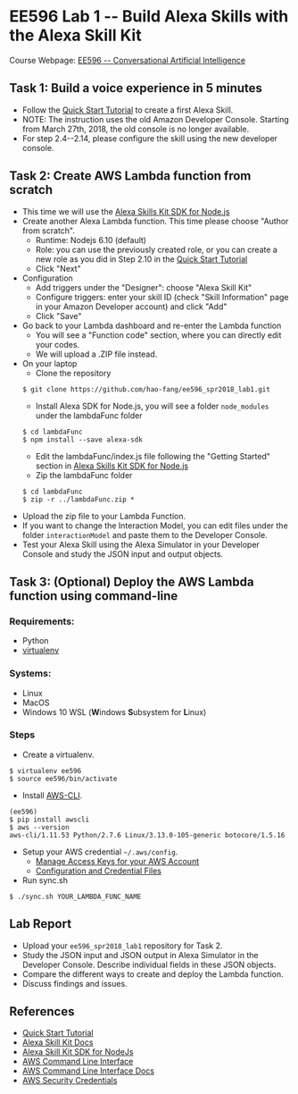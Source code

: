 # EE596 Lab 1 -- Build Alexa Skills with the Alexa Skill Kit

Course Webpage: [EE596 -- Conversational Artificial Intelligence](https://hao-fang.github.io/ee596_spr2018/)

## Task 1: Build a voice experience in 5 minutes
* Follow the [Quick Start Tutorial](https://developer.amazon.com/alexa-skills-kit/alexa-skill-quick-start-tutorial) to create a first Alexa Skill.
* NOTE: The instruction uses the old Amazon Developer Console. Starting from March 27th, 2018, the old console is no longer available.
* For step 2.4--2.14, please configure the skill using the new developer console.

## Task 2: Create AWS Lambda function from scratch
* This time we will use the [Alexa Skills Kit SDK for Node.js](https://github.com/alexa/alexa-skills-kit-sdk-for-nodejs)
* Create another Alexa Lambda function. This time please choose "Author from scratch".
  * Runtime: Nodejs 6.10 (default)
  * Role: you can use the previously created role, or you can create a new role as you did in Step 2.10 in the [Quick Start Tutorial](https://developer.amazon.com/alexa-skills-kit/alexa-skill-quick-start-tutorial)
  * Click "Next"
* Configuration
  * Add triggers under the "Designer": choose "Alexa Skill Kit"
  * Configure triggers: enter your skill ID (check "Skill Information" page in your Amazon Developer account) and click "Add"
  * Click "Save" 
* Go back to your Lambda dashboard and re-enter the Lambda function
  * You will see a "Function code" section, where you can directly edit your codes.
  * We will upload a .ZIP file instead.
* On your laptop
  * Clone the repository
  ```
  $ git clone https://github.com/hao-fang/ee596_spr2018_lab1.git
  ```
  * Install Alexa SDK for Node.js, you will see a folder `node_modules` under the lambdaFunc folder
  ```
  $ cd lambdaFunc
  $ npm install --save alexa-sdk
  ```
  * Edit the lambdaFunc/index.js file following the "Getting Started" section in [Alexa Skills Kit SDK for Node.js](https://github.com/alexa/alexa-skills-kit-sdk-for-nodejs)
  * Zip the lambdaFunc folder
  ```
  $ cd lambdaFunc
  $ zip -r ../lambdaFunc.zip *
  ```
* Upload the zip file to your Lambda Function.
* If you want to change the Interaction Model, you can edit files under the folder `interactionModel` and paste them to the Developer Console.
* Test your Alexa Skill using the Alexa Simulator in your Developer Console and study the JSON input and output objects.

## Task 3: (Optional) Deploy the AWS Lambda function using command-line

### Requirements:
* Python
* [virtualenv](https://virtualenv.pypa.io/en/stable/)

### Systems:
* Linux
* MacOS
* Windows 10 WSL (**W**indows **S**ubsystem for **L**inux)

### Steps
* Create a virtualenv.
```
$ virtualenv ee596
$ source ee596/bin/activate
```
* Install [AWS-CLI](https://aws.amazon.com/cli/).
```
(ee596)
$ pip install awscli
$ aws --version
aws-cli/1.11.53 Python/2.7.6 Linux/3.13.0-105-generic botocore/1.5.16
```
* Setup your AWS credential `~/.aws/config`.
  * [Manage Access Keys for your AWS Account](https://docs.aws.amazon.com/general/latest/gr/managing-aws-access-keys.html)
  * [Configuration and Credential Files](https://docs.aws.amazon.com/cli/latest/userguide/cli-config-files.html)
* Run sync.sh
```
$ ./sync.sh YOUR_LAMBDA_FUNC_NAME
```

## Lab Report
* Upload your `ee596_spr2018_lab1` repository for Task 2.
* Study the JSON input and JSON output in Alexa Simulator in the Developer Console. Describe individual fields in these JSON objects.
* Compare the different ways to create and deploy the Lambda function.
* Discuss findings and issues.

## References
* [Quick Start Tutorial](https://developer.amazon.com/alexa-skills-kit/alexa-skill-quick-start-tutorial)
* [Alexa Skill Kit Docs](https://developer.amazon.com/docs/ask-overviews/build-skills-with-the-alexa-skills-kit.html)
* [Alexa Skill Kit SDK for NodeJs](https://github.com/alexa/alexa-skills-kit-sdk-for-nodejs)
* [AWS Command Line Interface](https://aws.amazon.com/cli/)
* [AWS Command Line Interface Docs](https://docs.aws.amazon.com/cli/latest/userguide/cli-chap-welcome.html)
* [AWS Security Credentials](https://docs.aws.amazon.com/general/latest/gr/aws-security-credentials.html)
